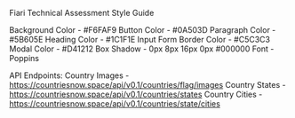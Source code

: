 Fiari Technical Assessment Style Guide

Background Color - #F6FAF9
Button Color - #0A503D
Paragraph Color - #5B605E
Heading Color - #1C1F1E
Input Form Border Color - #C5C3C3
Modal Color - #D41212
Box Shadow - 0px 8px 16px 0px #000000
Font - Poppins

API Endpoints:
Country Images - https://countriesnow.space/api/v0.1/countries/flag/images
Country States - 	https://countriesnow.space/api/v0.1/countries/states
Country Cities - https://countriesnow.space/api/v0.1/countries/state/cities
